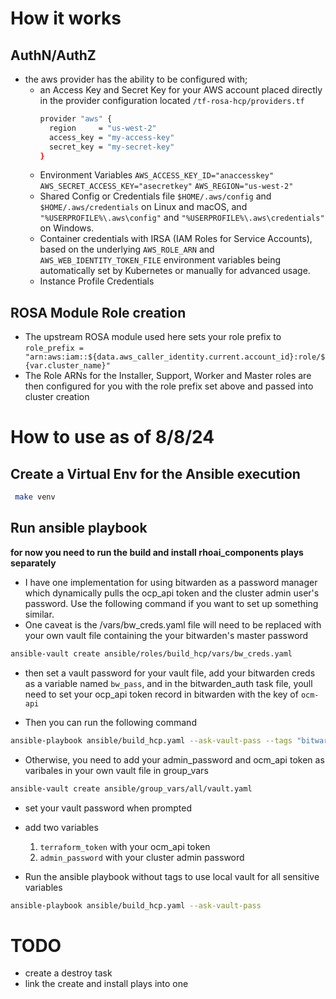 # How it works

## AuthN/AuthZ

- the aws provider has the ability to be configured with;
  - an Access Key and Secret Key for your AWS account placed directly in the provider configuration located `/tf-rosa-hcp/providers.tf`
      ```bash
      provider "aws" {
        region     = "us-west-2"
        access_key = "my-access-key"
        secret_key = "my-secret-key"
      }
      ```
  - Environment Variables `AWS_ACCESS_KEY_ID="anaccesskey"` `AWS_SECRET_ACCESS_KEY="asecretkey"` `AWS_REGION="us-west-2"`
  - Shared Config or Credentials file `$HOME/.aws/config` and `$HOME/.aws/credentials` on Linux and macOS, and `"%USERPROFILE%\.aws\config"` and `"%USERPROFILE%\.aws\credentials"` on Windows.
  - Container credentials with IRSA (IAM Roles for Service Accounts), based on the underlying `AWS_ROLE_ARN` and `AWS_WEB_IDENTITY_TOKEN_FILE` environment variables being automatically set by Kubernetes or manually for advanced usage.
  - Instance Profile Credentials 

## ROSA Module Role creation

- The upstream ROSA module used here sets your role prefix to `role_prefix = "arn:aws:iam::${data.aws_caller_identity.current.account_id}:role/${var.cluster_name}"`
- The Role ARNs for the Installer, Support, Worker and Master roles are then configured for you with the role prefix set above and passed into cluster creation


# How to use as of 8/8/24

## Create a Virtual Env for the Ansible execution

```bash
 make venv
```
## Run ansible playbook
  
  **for now you need to run the build and install rhoai_components plays separately**

- I have one implementation for using bitwarden as a password manager which dynamically pulls the ocp_api token and the cluster admin user's password. Use the following command if you want to set up something similar. 
- One caveat is the /vars/bw_creds.yaml file will need to be replaced with your own vault file containing the your bitwarden's master password
 
```bash
ansible-vault create ansible/roles/build_hcp/vars/bw_creds.yaml
```
- then set a vault password for your vault file, add your bitwarden creds as a variable named `bw_pass`, and in the bitwarden_auth task file, youll need to set your ocp_api token record in bitwarden with the key of `ocm-api` 

- Then you can run the following command
```bash
ansible-playbook ansible/build_hcp.yaml --ask-vault-pass --tags "bitwarden"
```

- Otherwise, you need to add your admin_password and ocm_api token as varibales in your own vault file in group_vars

```bash
ansible-vault create ansible/group_vars/all/vault.yaml
```
  - set your vault password when prompted 
  - add two variables
    1. `terraform_token` with your ocm_api token
    2. `admin_password` with your cluster admin password

- Run the ansible playbook without tags to use local vault for all sensitive variables

```bash
ansible-playbook ansible/build_hcp.yaml --ask-vault-pass
```


# TODO
- create a destroy task 
- link the create and install plays into one 
